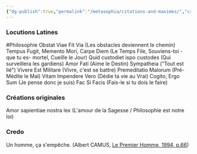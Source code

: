 ```yaml
---
{"dg-publish":true,"permalink":"/metasophia/citations-and-maximes/","created":"2024-04-08T12:06:16.321+02:00","updated":"2024-04-08T12:31:58.783+02:00"}
---
```


### Locutions Latines
#Philosophie 
Obstat Viae Fit Via (Les obstacles deviennent le chemin)
Tempus Fugit, Memento Mori, Carpe Diem (Le Temps File, Souviens-toi -que tu es- mortel, Cueille le Jour)
Quid custodiet ispo custodes (Qui surveillera les gardiens)
Amor Fati (Aime le Destin)
Sympatheia ("Tout est lié")
Vivere Est Militare (Vivre, c'est se battre)
Premeditatio Malorum (Pré-Médite le Mal)
Vitam Impendere Vero (Dédie ta vie au Vrai)
Cogito, Ergo Sum (Je pense donc je suis)
Fac Si Facis (Fais-le si tu dois le faire)


### Créations originales
Amor sapientiae nostra lex (L'amour de la Sagesse / Philosophie est notre loi)

### Credo
Un homme, ça s'empêche. (Albert CAMUS, [Le Premier Homme, 1994, p.66](https://archive.org/details/lepremierhomme0000camu/page/66/mode/2up?view=theater))


